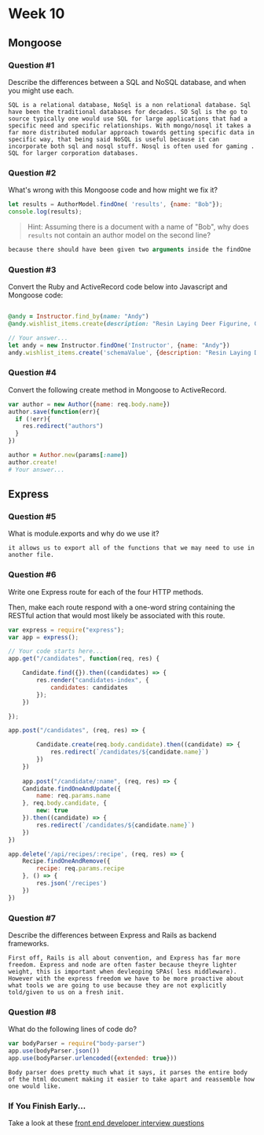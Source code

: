 # Week 10

## Mongoose

### Question #1

Describe the differences between a SQL and NoSQL database, and when you might use each.

```text
SQL is a relational database, NoSql is a non relational database. Sql have been the traditional databases for decades. SO Sql is the go to source typically one would use SQL for large applications that had a specific need and specific relationships. With mongo/nosql it takes a far more distributed modular approach towards getting specific data in specific way, that being said NoSQL is useful because it can incorporate both sql and nosql stuff. Nosql is often used for gaming . SQL for larger corporation databases.
```

### Question #2

What's wrong with this Mongoose code and how might we fix it?

```js
let results = AuthorModel.findOne( 'results', {name: "Bob"});
console.log(results);
```

> Hint: Assuming there is a document with a name of "Bob", why does `results` not contain an author model on the second line?

```js
because there should have been given two arguments inside the findOne
```

### Question #3

Convert the Ruby and ActiveRecord code below into Javascript and Mongoose code:

```rb

@andy = Instructor.find_by(name: "Andy")
@andy.wishlist_items.create(description: "Resin Laying Deer Figurine, Gold")
```

```js
// Your answer...
let andy = new Instructor.findOne('Instructor', {name: "Andy"})
andy.wishlist_items.create('schemaValue', {description: "Resin Laying Deer Figurine, Gold"})
```

### Question #4

Convert the following create method in Mongoose to ActiveRecord.

```js
var author = new Author({name: req.body.name})
author.save(function(err){
  if (!err){
    res.redirect("authors")
  }
})
```

```rb
author = Author.new(params[:name])
author.create!
# Your answer...
```

## Express

### Question #5

What is module.exports and why do we use it?

```text
it allows us to export all of the functions that we may need to use in
another file.
```

### Question #6

Write one Express route for each of the four HTTP methods.

Then, make each route respond with a one-word string containing the RESTful action that would most likely be associated with this route.

```js
var express = require("express");
var app = express();

// Your code starts here...
app.get("/candidates", function(req, res) {

    Candidate.find({}).then((candidates) => {
        res.render("candidates-index", {
            candidates: candidates
        });
    })

});

app.post("/candidates", (req, res) => {

        Candidate.create(req.body.candidate).then((candidate) => {
            res.redirect(`/candidates/${candidate.name}`)
        })
    })
    
    app.post("/candidate/:name", (req, res) => {
    Candidate.findOneAndUpdate({
        name: req.params.name
    }, req.body.candidate, {
        new: true
    }).then((candidate) => {
        res.redirect(`/candidates/${candidate.name}`)
    })
})

app.delete('/api/recipes/:recipe', (req, res) => {
    Recipe.findOneAndRemove({
        recipe: req.params.recipe
    }, () => {
        res.json('/recipes')
    })
})


```

### Question #7

Describe the differences between Express and Rails as backend frameworks.

```text
First off, Rails is all about convention, and Express has far more freedom. Express and node are often faster because theyre lighter weight, this is important when devleoping SPAs( less middleware).
However with the express freedom we have to be more proactive about what tools we are going to use because they are not explicitly told/given to us on a fresh init.
```

### Question #8

What do the following lines of code do?

```js
var bodyParser = require("body-parser")
app.use(bodyParser.json())
app.use(bodyParser.urlencoded({extended: true}))
```

```text
Body parser does pretty much what it says, it parses the entire body of the html document making it easier to take apart and reassemble how one would like.
```

### If You Finish Early...

Take a look at these [front end developer interview questions](https://github.com/h5bp/Front-end-Developer-Interview-Questions/blob/master/README.md)
